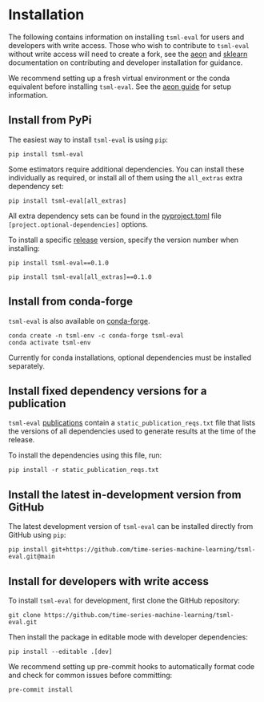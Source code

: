 # Installation

The following contains information on installing `tsml-eval` for users and developers
with write access. Those who wish to contribute to `tsml-eval` without write access
will need to create a fork, see the [aeon](https://www.aeon-toolkit.org/en/stable/developer_guide/dev_installation.html)
and [sklearn](https://scikit-learn.org/stable/developers/contributing.html#how-to-contribute)
documentation on contributing and developer installation for guidance.

We recommend setting up a fresh virtual environment or the conda equivalent before
installing `tsml-eval`. See the [aeon guide](https://www.aeon-toolkit.org/en/stable/installation.html#using-a-pip-venv)
for setup information.

## Install from PyPi

The easiest way to install `tsml-eval` is using `pip`:

```console
pip install tsml-eval
```

Some estimators require additional dependencies. You can install these individually as
required, or install all of them using the `all_extras` extra dependency set:

```console
pip install tsml-eval[all_extras]
```

All extra dependency sets can be found in the [pyproject.toml](https://github.com/time-series-machine-learning/tsml-eval/blob/main/pyproject.toml)
file `[project.optional-dependencies]` options.

To install a specific [release](https://github.com/time-series-machine-learning/tsml-eval/releases)
version, specify the version number when installing:

```console
pip install tsml-eval==0.1.0
```

```console
pip install tsml-eval[all_extras]==0.1.0
```

## Install from conda-forge

`tsml-eval` is also available on [conda-forge](https://anaconda.org/conda-forge/tsml-eval).

```console
conda create -n tsml-env -c conda-forge tsml-eval
conda activate tsml-env
```

Currently for conda installations, optional dependencies must be installed separately.

## Install fixed dependency versions for a publication

`tsml-eval` [publications](publications.md) contain a `static_publication_reqs.txt`
file that lists the versions of all dependencies used to generate results at the time
of the release.

To install the dependencies using this file, run:

```console
pip install -r static_publication_reqs.txt
```

## Install the latest in-development version from GitHub

The latest development version of `tsml-eval` can be installed directly from GitHub
using `pip`:

```console
pip install git+https://github.com/time-series-machine-learning/tsml-eval.git@main
```

## Install for developers with write access

To install `tsml-eval` for development, first clone the GitHub repository:

```console
git clone https://github.com/time-series-machine-learning/tsml-eval.git
```

Then install the package in editable mode with developer dependencies:

```console
pip install --editable .[dev]
```

We recommend setting up pre-commit hooks to automatically format code and check for
common issues before committing:

```console
pre-commit install
```
